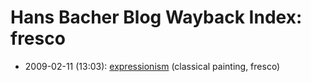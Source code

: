 # Hans Bacher Blog Wayback Index: fresco

* 2009-02-11 (13:03): [expressionism](https://web.archive.org/web/https://one1more2time3.wordpress.com/2009/02/11/expressionism/) (classical painting, fresco)